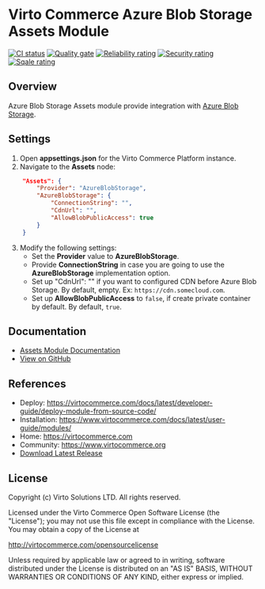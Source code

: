 # Virto Commerce Azure Blob Storage Assets Module
[![CI status](https://github.com/VirtoCommerce/vc-module-azureblob-assets/workflows/Module%20CI/badge.svg?branch=dev)](https://github.com/VirtoCommerce/vc-module-azureblob-assets/actions?query=workflow%3A"Module+CI") [![Quality gate](https://sonarcloud.io/api/project_badges/measure?project=VirtoCommerce_vc-module-azureblob-assets&metric=alert_status&branch=dev)](https://sonarcloud.io/dashboard?id=VirtoCommerce_vc-module-azureblob-assets) [![Reliability rating](https://sonarcloud.io/api/project_badges/measure?project=VirtoCommerce_vc-module-azureblob-assets&metric=reliability_rating&branch=dev)](https://sonarcloud.io/dashboard?id=VirtoCommerce_vc-module-azureblob-assets) [![Security rating](https://sonarcloud.io/api/project_badges/measure?project=VirtoCommerce_vc-module-azureblob-assets&metric=security_rating&branch=dev)](https://sonarcloud.io/dashboard?id=VirtoCommerce_vc-module-azureblob-assets) [![Sqale rating](https://sonarcloud.io/api/project_badges/measure?project=VirtoCommerce_vc-module-azureblob-assets&metric=sqale_rating&branch=dev)](https://sonarcloud.io/dashboard?id=VirtoCommerce_vc-module-azureblob-assets)

## Overview
Azure Blob Storage Assets module provide integration with [Azure Blob Storage](https://azure.microsoft.com/en-us/products/storage/blobs).

## Settings
1. Open **appsettings.json** for the Virto Commerce Platform instance.
2. Navigate to the **Assets** node:
```json
    "Assets": {
        "Provider": "AzureBlobStorage",
        "AzureBlobStorage": {
            "ConnectionString": "",
            "CdnUrl": "",
            "AllowBlobPublicAccess": true
        }
    }
```
3. Modify the following settings:
    - Set the **Provider** value to **AzureBlobStorage**.
    - Provide **ConnectionString** in case you are going to use the **AzureBlobStorage** implementation option.
    - Set up "CdnUrl": "" if you want to configured CDN before Azure Blob Storage. By default, empty. Ex: `https://cdn.somecloud.com`.
    - Set up **AllowBlobPublicAccess** to `false`, if create private container by default. By default, `true`.

## Documentation
* [Assets Module Documentation](https://virtocommerce.com/docs/latest/modules/assets/)
* [View on GitHub](docs/index.md)


## References

* Deploy: https://virtocommerce.com/docs/latest/developer-guide/deploy-module-from-source-code/
* Installation: https://www.virtocommerce.com/docs/latest/user-guide/modules/
* Home: https://virtocommerce.com
* Community: https://www.virtocommerce.org
* [Download Latest Release](https://github.com/VirtoCommerce/vc-module-azureblob-assets/releases/latest)

## License

Copyright (c) Virto Solutions LTD.  All rights reserved.

Licensed under the Virto Commerce Open Software License (the "License"); you
may not use this file except in compliance with the License. You may
obtain a copy of the License at

http://virtocommerce.com/opensourcelicense

Unless required by applicable law or agreed to in writing, software
distributed under the License is distributed on an "AS IS" BASIS,
WITHOUT WARRANTIES OR CONDITIONS OF ANY KIND, either express or
implied.

